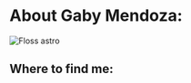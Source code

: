 # About Gaby Mendoza:
![Floss astro](C:/Users/gaby_/Downloads/SpaceDanceNasaGIF.gif)
## Where to find me:


